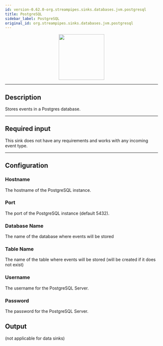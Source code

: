 ```yaml
---
id: version-0.62.0-org.streampipes.sinks.databases.jvm.postgresql
title: PostgreSQL
sidebar_label: PostgreSQL
original_id: org.streampipes.sinks.databases.jvm.postgresql
---
```




<p align="center"> 
    <img src="/img/pipeline-elements/org.streampipes.sinks.databases.jvm.postgresql/icon.png" width="150px;" class="pe-image-documentation"/>
</p>

***

## Description

Stores events in a Postgres database.

***

## Required input

This sink does not have any requirements and works with any incoming event type.

***

## Configuration

### Hostname

The hostname of the PostgreSQL instance.

### Port

The port of the PostgreSQL instance (default 5432).

### Database Name

The name of the database where events will be stored

### Table Name

The name of the table where events will be stored (will be created if it does not exist)

### Username

The username for the PostgreSQL Server.

### Password

The password for the PostgreSQL Server.

## Output

(not applicable for data sinks)
